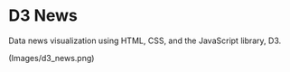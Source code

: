 # D3 News

Data news visualization using HTML, CSS, and the JavaScript library, D3.

(Images/d3_news.png)